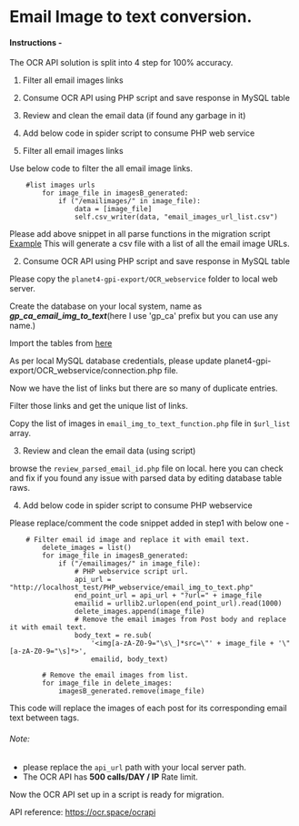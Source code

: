 # Email Image to text conversion.

#### Instructions -

The OCR API solution is split into 4 step for 100% accuracy.

1) Filter all email images links
2) Consume OCR API using PHP script and save response in MySQL table
3) Review and clean the email data (if found any garbage in it)
4) Add below code in spider script to consume PHP web service


1) Filter all email images links

Use below code to filter the all email image links.

```
	#list images urls
        for image_file in imagesB_generated:
            if ("/emailimages/" in image_file):
                data = [image_file]
                self.csv_writer(data, "email_images_url_list.csv")
```

Please add above snippet in all parse functions in the migration script [Example](https://github.com/greenpeace/planet4-gpi-export/blob/master/Canada/canada_spider.py#L460)
This will generate a csv file with a list of all the email image URLs.


2) Consume OCR API using PHP script and save response in MySQL table

Please copy the `planet4-gpi-export/OCR_webservice` folder to local web server.

Create the database on your local system, name as **_gp_ca_email_img_to_text_**(here I use 'gp_ca' prefix but you can use any name.)

Import the tables from [here](https://github.com/greenpeace/planet4-gpi-export/blob/master/OCR_webservice/email_img_to_text_schema.sql)

As per local MySQL database credentials, please update planet4-gpi-export/OCR_webservice/connection.php file.

Now we have the list of links but there are so many of duplicate entries.

Filter those links and get the unique list of links.

Copy the list of images in `email_img_to_text_function.php` file in `$url_list` array.

3) Review and clean the email data (using script)

browse the `review_parsed_email_id.php` file on local. here you can check and fix if you found any issue with parsed data by editing database table raws.


4) Add below code in spider script to consume PHP webservice

Please replace/comment the code snippet added in step1 with below one -

```
	# Filter email id image and replace it with email text.
        delete_images = list()
        for image_file in imagesB_generated:
            if ("/emailimages/" in image_file):
                # PHP webservice script url.
                api_url = "http://localhost_test/PHP_webservice/email_img_to_text.php"
                end_point_url = api_url + "?url=" + image_file
                emailid = urllib2.urlopen(end_point_url).read(1000)
                delete_images.append(image_file)
                # Remove the email images from Post body and replace it with email text.
                body_text = re.sub(
                    '<img[a-zA-Z0-9="\s\_]*src=\"' + image_file + '\"[a-zA-Z0-9="\s]*>',
                    emailid, body_text)

        # Remove the email images from list.
        for image_file in delete_images:
            imagesB_generated.remove(image_file)
```
This code will replace the images of each post for its corresponding email text between <a> tags.

###### Note: 
- please replace the `api_url` path with your local server path.
- The OCR API has **500 calls/DAY / IP** Rate limit.

Now the OCR API set up in a script is ready for migration.

API reference: https://ocr.space/ocrapi
